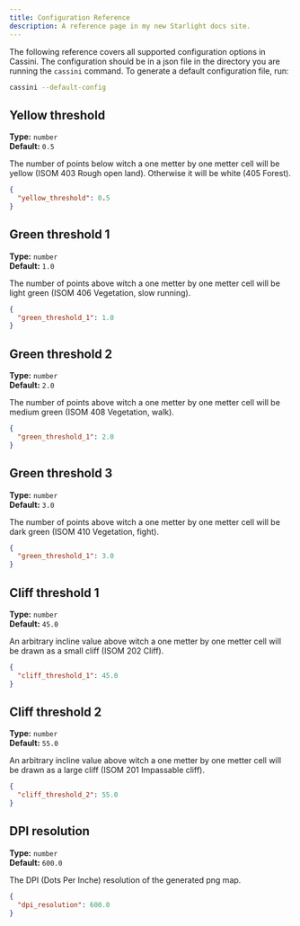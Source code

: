 ```yaml
---
title: Configuration Reference
description: A reference page in my new Starlight docs site.
---
```


The following reference covers all supported configuration options in Cassini. The configuration should be in a json file in the directory you are running the `cassini` command. To generate a default configuration file, run:

```sh
cassini --default-config
```

## Yellow threshold

<p>

**Type:** `number`<br />
**Default:** `0.5`

</p>

The number of points below witch a one metter by one metter cell will be yellow (ISOM 403 Rough open land). Otherwise it will be white (405 Forest).

```json
{
  "yellow_threshold": 0.5
}
```

## Green threshold 1

<p>

**Type:** `number`<br />
**Default:** `1.0`

</p>

The number of points above witch a one metter by one metter cell will be light green (ISOM 406 Vegetation, slow running).

```json
{
  "green_threshold_1": 1.0
}
```

## Green threshold 2

<p>

**Type:** `number`<br />
**Default:** `2.0`

</p>

The number of points above witch a one metter by one metter cell will be medium green (ISOM 408 Vegetation, walk).

```json
{
  "green_threshold_1": 2.0
}
```

## Green threshold 3

<p>

**Type:** `number`<br />
**Default:** `3.0`

</p>

The number of points above witch a one metter by one metter cell will be dark green (ISOM 410 Vegetation, fight).

```json
{
  "green_threshold_1": 3.0
}
```

## Cliff threshold 1

<p>

**Type:** `number`<br />
**Default:** `45.0`

</p>

An arbitrary incline value above witch a one metter by one metter cell will be drawn as a small cliff (ISOM 202 Cliff).

```json
{
  "cliff_threshold_1": 45.0
}
```

## Cliff threshold 2

<p>

**Type:** `number`<br />
**Default:** `55.0`

</p>

An arbitrary incline value above witch a one metter by one metter cell will be drawn as a large cliff (ISOM 201 Impassable cliff).

```json
{
  "cliff_threshold_2": 55.0
}
```

## DPI resolution

<p>

**Type:** `number`<br />
**Default:** `600.0`

</p>

The DPI (Dots Per Inche) resolution of the generated png map.

```json
{
  "dpi_resolution": 600.0
}
```
